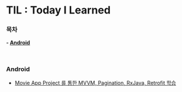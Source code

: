 # TIL : Today I Learned


### 목차
**- [Android](#android)**

<br>

### Android
- [Movie App Project 를 통한 MVVM, Pagination, RxJava, Retrofit 학습](#https://github.com/Jaden2208/TIL/blob/master/Android/Kotlin_MVVM_Pagination_RxJava_Retrofit.md)
